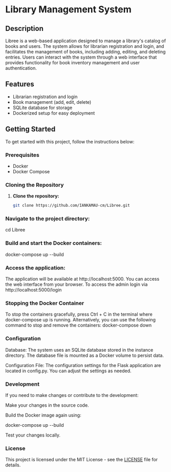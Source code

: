 # Library Management System

## Description

Libree is a web-based application designed to manage a library's catalog of books and users. The system allows for librarian registration and login, and facilitates the management of books, including adding, editing, and deleting entries. Users can interact with the system through a web interface that provides functionality for book inventory management and user authentication.

## Features

- Librarian registration and login
- Book management (add, edit, delete)
- SQLite database for storage
- Dockerized setup for easy deployment

## Getting Started

To get started with this project, follow the instructions below:

### Prerequisites

- Docker
- Docker Compose

### Cloning the Repository

1. **Clone the repository:**

   ```sh
   git clone https://github.com/IANKAMAU-cm/Libree.git

### Navigate to the project directory:
cd Libree

### Build and start the Docker containers:
docker-compose up --build

### Access the application:
The application will be available at http://localhost:5000. You can access the web interface from your browser.
To access the admin login via http://localhost:5000/login

### Stopping the Docker Container
To stop the containers gracefully, press Ctrl + C in the terminal where docker-compose up is running.
Alternatively, you can use the following command to stop and remove the containers:
docker-compose down

### Configuration

Database: The system uses an SQLite database stored in the instance directory. The database file is mounted as a Docker volume to persist data.

Configuration File: The configuration settings for the Flask application are located in config.py. You can adjust the settings as needed.

### Development

If you need to make changes or contribute to the development:

Make your changes in the source code.

Build the Docker image again using:

docker-compose up --build

Test your changes locally.

### License

This project is licensed under the MIT License - see the [LICENSE](LICENSE) file for details.

